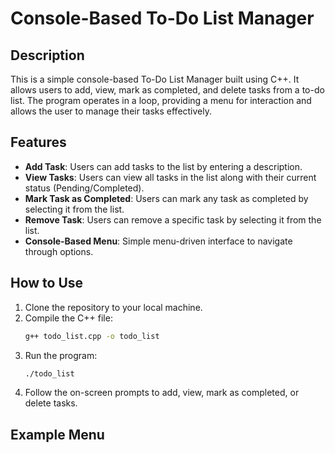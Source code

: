 # Console-Based To-Do List Manager

## Description

This is a simple console-based To-Do List Manager built using C++. It allows users to add, view, mark as completed, and delete tasks from a to-do list. The program operates in a loop, providing a menu for interaction and allows the user to manage their tasks effectively.

## Features

- **Add Task**: Users can add tasks to the list by entering a description.
- **View Tasks**: Users can view all tasks in the list along with their current status (Pending/Completed).
- **Mark Task as Completed**: Users can mark any task as completed by selecting it from the list.
- **Remove Task**: Users can remove a specific task by selecting it from the list.
- **Console-Based Menu**: Simple menu-driven interface to navigate through options.

## How to Use

1. Clone the repository to your local machine.
2. Compile the C++ file:
    ```bash
    g++ todo_list.cpp -o todo_list
    ```
3. Run the program:
    ```bash
    ./todo_list
    ```
4. Follow the on-screen prompts to add, view, mark as completed, or delete tasks.

## Example Menu

